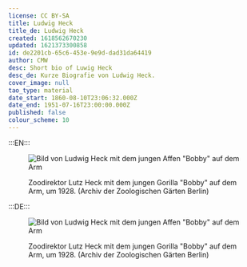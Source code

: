 ```yaml
---
license: CC BY-SA
title: Ludwig Heck
title_de: Ludwig Heck
created: 1618562670230
updated: 1621373300858
id: de2201cb-65c6-453e-9e9d-dad31da64419
author: CMW
desc: Short bio of Luwig Heck
desc_de: Kurze Biografie von Ludwig Heck.
cover_image: null
tao_type: material
date_start: 1860-08-10T23:06:32.000Z
date_end: 1951-07-16T23:00:00.000Z
published: false
colour_scheme: 10
---
```

:::EN:::

<figure>

![Bild von Ludwig Heck mit dem jungen Affen "Bobby" auf dem Arm](/images/cmw/Ludwig-Heck-Bobby.jpg)

<figcaption>

Zoodirektor Lutz Heck mit dem jungen Gorilla "Bobby" auf dem Arm, um 1928. (Archiv der Zoologischen Gärten Berlin)

</figcaption>

</figure>

:::DE:::

<figure>

![Bild von Ludwig Heck mit dem jungen Affen "Bobby" auf dem Arm](/images/cmw/Ludwig-Heck-Bobby.jpg)

<figcaption>

Zoodirektor Lutz Heck mit dem jungen Gorilla "Bobby" auf dem Arm, um 1928. (Archiv der Zoologischen Gärten Berlin)

</figcaption>

</figure>